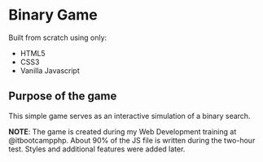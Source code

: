 # Binary Game

Built from scratch using only:
- HTML5
- CSS3 
- Vanilla Javascript

## Purpose of the game

This simple game serves as an interactive simulation of a binary search.

**NOTE**: The game is created during my Web Development training at @itbootcampphp. About 90% of the JS file is written during the two-hour test. Styles and additional features were added later.